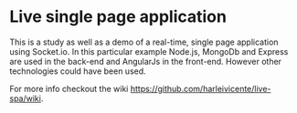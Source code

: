 Live single page application
========

This is a study as well as a demo of a real-time, single page application using Socket.io. In this particular example Node.js, MongoDb and Express are used in the back-end and AngularJs in the front-end. However other technologies could have been used.

For more info checkout the wiki https://github.com/harleivicente/live-spa/wiki.
